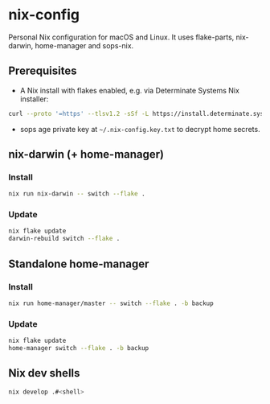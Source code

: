 # nix-config

Personal Nix configuration for macOS and Linux. It uses flake-parts, nix-darwin, home-manager and sops-nix.

## Prerequisites

- A Nix install with flakes enabled, e.g. via Determinate Systems Nix installer:

```sh
curl --proto '=https' --tlsv1.2 -sSf -L https://install.determinate.systems/nix | sh -s -- install
```

- sops age private key at `~/.nix-config.key.txt` to decrypt home secrets.

## nix-darwin (+ home-manager)

### Install

```sh
nix run nix-darwin -- switch --flake .
```

### Update

```sh
nix flake update
darwin-rebuild switch --flake .
```

## Standalone home-manager

### Install

```sh
nix run home-manager/master -- switch --flake . -b backup
```

### Update

```sh
nix flake update
home-manager switch --flake . -b backup
```

## Nix dev shells

```sh
nix develop .#<shell>
```
